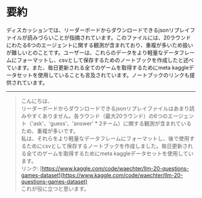 # 要約 
ディスカッションでは、リーダーボードからダウンロードできるjsonリプレイファイルが読みづらいことが指摘されています。このファイルには、20ラウンドにわたる6つのエージェントに関する観測が含まれており、重複が多いため扱いが難しいとのことです。ユーザーは、これらのデータをより軽量なデータフレームにフォーマットし、csvとして保存するためのノートブックを作成したと述べています。また、毎日更新される全てのゲームを取得するためにmeta kaggleデータセットを使用していることも言及されています。ノートブックのリンクも提供されています。

---
> こんにちは、  
> リーダーボードからダウンロードできるjsonリプレイファイルはあまり読みやすくありません。各ラウンド（最大20ラウンド）の6つのエージェント（'ask'、'guess'、'answer' * 2チーム）に関する観測が含まれているため、重複が多いです。  
> 私は、それらをより軽量なデータフレームにフォーマットし、後で使用するためにcsvとして保存するノートブックを作成しました。毎日更新される全てのゲームを取得するためにmeta kaggleデータセットを使用しています。  
> リンク: [https://www.kaggle.com/code/waechter/llm-20-questions-games-dataset](https://www.kaggle.com/code/waechter/llm-20-questions-games-dataset)  
> これが役に立つと思います。
